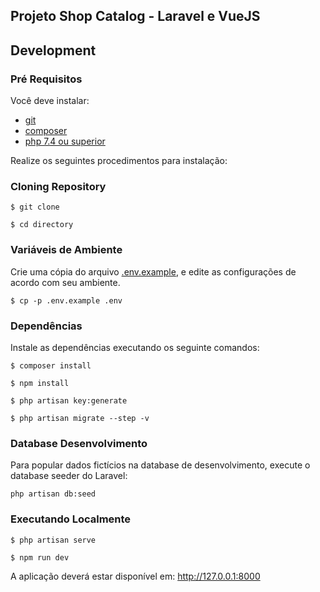 ## Projeto Shop Catalog - Laravel e VueJS

## Development

### Pré Requisitos

Você deve instalar:
- [git](https://git-scm.com/downloads)
- [composer](https://getcomposer.org/download)
- [php 7.4 ou superior](https://www.php.net/downloads.php)

Realize os seguintes procedimentos para instalação:

### Cloning Repository
`$ git clone`

`$ cd directory`

### Variáveis de Ambiente

Crie uma cópia do arquivo [.env.example](./.env.example), e edite as configurações de acordo com seu ambiente.

`$ cp -p .env.example .env`

### Dependências

Instale as dependências executando os seguinte comandos:

`$ composer install`

`$ npm install`

`$ php artisan key:generate`

`$ php artisan migrate --step -v`

### Database Desenvolvimento

Para popular dados fictícios na database de desenvolvimento, execute o database seeder do Laravel:

`php artisan db:seed`

### Executando Localmente

`$ php artisan serve`

`$ npm run dev`

A aplicação deverá estar disponível em: http://127.0.0.1:8000



